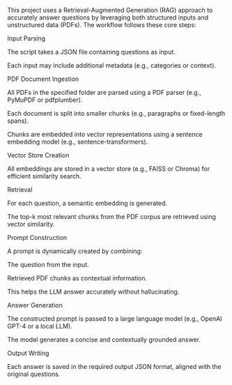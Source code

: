 This project uses a Retrieval-Augmented Generation (RAG) approach to accurately answer questions by leveraging both structured inputs and unstructured data (PDFs). The workflow follows these core steps:

Input Parsing

The script takes a JSON file containing questions as input.

Each input may include additional metadata (e.g., categories or context).

PDF Document Ingestion

All PDFs in the specified folder are parsed using a PDF parser (e.g., PyMuPDF or pdfplumber).

Each document is split into smaller chunks (e.g., paragraphs or fixed-length spans).

Chunks are embedded into vector representations using a sentence embedding model (e.g., sentence-transformers).

Vector Store Creation

All embeddings are stored in a vector store (e.g., FAISS or Chroma) for efficient similarity search.

Retrieval

For each question, a semantic embedding is generated.

The top-k most relevant chunks from the PDF corpus are retrieved using vector similarity.

Prompt Construction

A prompt is dynamically created by combining:

The question from the input.

Retrieved PDF chunks as contextual information.

This helps the LLM answer accurately without hallucinating.

Answer Generation

The constructed prompt is passed to a large language model (e.g., OpenAI GPT-4 or a local LLM).

The model generates a concise and contextually grounded answer.

Output Writing

Each answer is saved in the required output JSON format, aligned with the original questions.